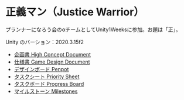# 正義マン（Justice Warrior）

プランナーになろう会のαチームとしてUnity1Weeksに参加。お題は「正」。

Unity のバーション：2020.3.15f2

- [企画書 High Concept Document](https://docs.google.com/document/d/1GkQkNB7F0l6AHgE54wDkYKc_rT6aAaw6ItlGStvglvQ/edit)
- [仕様書 Game Design Document](https://github.com/JiaChen-Zeng/PRNL-Alpha01/wiki)
- [デザインボード Penpot](https://design.penpot.app/#/workspace/6d8b88b0-60de-11ec-826f-e949c75b760d/5103a330-6327-11ec-95ac-c2b142838c8b?page-id=5103a331-6327-11ec-95ac-c2b142838c8b)
- [タスクシート Priority Sheet](https://github.com/users/JiaChen-Zeng/projects/1/views/1)
- [タスクボード Progress Board](https://github.com/users/JiaChen-Zeng/projects/1/views/4)
- [マイルストーン Milestones](https://github.com/JiaChen-Zeng/PRNL-Alpha01/milestones)
